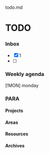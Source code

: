 todo.md

# TODO

### Inbox
- [x] 1
- [ ] 

### Weekly agenda
[!MON] monday

### PARA

#### Projects

#### Areas

#### Resources

#### Archives
